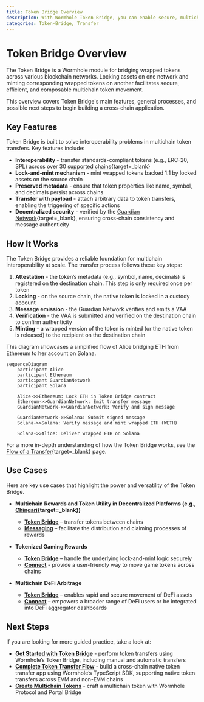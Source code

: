 ```yaml
---
title: Token Bridge Overview
description: With Wormhole Token Bridge, you can enable secure, multichain communication, build multichain apps, sync data, and coordinate actions across blockchains.
categories: Token-Bridge, Transfer
---
```


# Token Bridge Overview

The Token Bridge is a Wormhole module for bridging wrapped tokens across various blockchain networks. Locking assets on one network and minting corresponding wrapped tokens on another facilitates secure, efficient, and composable multichain token movement.

This overview covers Token Bridge's main features, general processes, and possible next steps to begin building a cross-chain application.

## Key Features

Token Bridge is built to solve interoperability problems in multichain token transfers. Key features include:

- **Interoperability** - transfer standards-compliant tokens (e.g., ERC-20, SPL) across over 30 [supported chains](/docs/products/reference/supported-networks/#token-bridge){target=\_blank}
- **Lock-and-mint mechanism** - mint wrapped tokens backed 1:1 by locked assets on the source chain
- **Preserved metadata** - ensure that token properties like name, symbol, and decimals persist across chains
- **Transfer with payload** - attach arbitrary data to token transfers, enabling the triggering of specific actions
- **Decentralized security** - verified by the [Guardian Network](/docs/protocol/infrastructure/guardians/){target=\_blank}, ensuring cross-chain consistency and message authenticity

## How It Works

The Token Bridge provides a reliable foundation for multichain interoperability at scale. The transfer process follows these key steps:

1. **Attestation** - the token’s metadata (e.g., symbol, name, decimals) is registered on the destination chain. This step is only required once per token
2. **Locking** - on the source chain, the native token is locked in a custody account
3. **Message emission** - the Guardian Network verifies and emits a VAA
4. **Verification** - the VAA is submitted and verified on the destination chain to confirm authenticity
5. **Minting** - a wrapped version of the token is minted (or the native token is released) to the recipient on the destination chain

This diagram showcases a simplified flow of Alice bridging ETH from Ethereum to her account on Solana.

```mermaid
sequenceDiagram
    participant Alice
    participant Ethereum
    participant GuardianNetwork
    participant Solana

    Alice->>Ethereum: Lock ETH in Token Bridge contract
    Ethereum->>GuardianNetwork: Emit transfer message
    GuardianNetwork->>GuardianNetwork: Verify and sign message

    GuardianNetwork->>Solana: Submit signed message
    Solana->>Solana: Verify message and mint wrapped ETH (WETH)

    Solana->>Alice: Deliver wrapped ETH on Solana
```

For a more in-depth understanding of how the Token Bridge works, see the [Flow of a Transfer](/docs/products/token-bridge/concepts/transfer-flow/){target=\_blank} page.

## Use Cases

Here are key use cases that highlight the power and versatility of the Token Bridge.

- **Multichain Rewards and Token Utility in Decentralized Platforms (e.g., [Chingari](https://chingari.io/){target=\_blank})** 

    - [**Token Bridge**](/docs/products/token-bridge/get-started/) – transfer tokens between chains
    - [**Messaging**](/docs/products/messaging/overview/) – facilitate the distribution and claiming processes of rewards

- **Tokenized Gaming Rewards**

    - [**Token Bridge**](/docs/products/token-bridge/get-started/) – handle the underlying lock-and-mint logic securely
    - [**Connect**](/docs/products/connect/overview/) - provide a user-friendly way to move game tokens across chains

- **Multichain DeFi Arbitrage**

    - [**Token Bridge**](/docs/products/token-bridge/get-started/) – enables rapid and secure movement of DeFi assets 
    - [**Connect**](/docs/products/connect/overview/) – empowers a broader range of DeFi users or be integrated into DeFi aggregator dashboards

## Next Steps

If you are looking for more guided practice, take a look at: 

- [**Get Started with Token Bridge**](/docs/products/token-bridge/get-started/) - perform token transfers using Wormhole’s Token Bridge, including manual and automatic transfers
- [**Complete Token Transfer Flow**](/docs/products/token-bridge/tutorials/transfer-workflow/) - build a cross-chain native token transfer app using Wormhole’s TypeScript SDK, supporting native token transfers across EVM and non-EVM chains
- [**Create Multichain Tokens**](/docs/products/token-bridge/tutorials/multichain-token/) - craft a multichain token with Wormhole Protocol and Portal Bridge